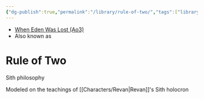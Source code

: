 ```yaml
---
{"dg-publish":true,"permalink":"/library/rule-of-two/","tags":["library","unfinished"],"dgHomeLink":false,"noteIcon":"saber1"}
---
```


- [When Eden Was Lost (Ao3)](https://archiveofourown.org/works/19334440/chapters/45992584)
- Also known as
# Rule of Two

Sith philosophy 

Modeled on the teachings of [[Characters/Revan\|Revan]]'s Sith holocron 
